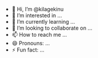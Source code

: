 - 👋 Hi, I’m @kilagekinu
- 👀 I’m interested in ...
- 🌱 I’m currently learning ...
- 💞️ I’m looking to collaborate on ...
- 📫 How to reach me ...
- 😄 Pronouns: ...
- ⚡ Fun fact: ...

<!---
kilagekinu/kilagekinu is a ✨ special ✨ repository because its `README.md` (this file) appears on your GitHub profile.
You can click the Preview link to take a look at your changes.
--->

